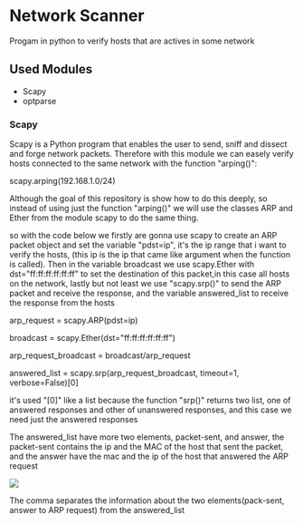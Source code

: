 <h1>Network Scanner</h1>

<p>Progam in python to verify hosts that are actives in some network</p>

<h2>Used Modules</h2>

<ul>
  <li>Scapy</li>
  <li>optparse</li>
</ul>

<h3>Scapy</h3>

<p>Scapy is a Python program that enables the user to send, sniff and dissect and forge network packets. Therefore with this module we can easely verify hosts connected to the same network with the function "arping()":</p>

<p>scapy.arping(192.168.1.0/24)</p>

<p>Although the goal of this repository is show how to do this deeply, so instead of using just the function "arping()" we will use the classes ARP and Ether from the module scapy to do the same thing. </p>
<p>so with the code below we firstly are gonna use scapy to create an ARP packet object and set the variable "pdst=ip", it's the ip range that i want to verify the hosts, (this ip is the ip that came like argument when the function is called). Then in the variable broadcast we use scapy.Ether with dst="ff:ff:ff:ff:ff:ff" to set the destination of this packet,in this case all hosts on the network, lastly but not least we use "scapy.srp()" to send the ARP packet and receive the response, and the variable answered_list to receive the response from the hosts</p>

<p>arp_request = scapy.ARP(pdst=ip)</p>
<p>broadcast = scapy.Ether(dst="ff:ff:ff:ff:ff:ff")</p>
<p>arp_request_broadcast = broadcast/arp_request</p>
<p>answered_list = scapy.srp(arp_request_broadcast, timeout=1, verbose=False)[0]</p>

<p>it's used "[0]" like a list because the function "srp()" returns two list, one of answered responses and other of unanswered responses, and this case we need just the answered responses</p>

<p>The answered_list have more two elements, packet-sent, and answer, the packet-sent contains the ip and the MAC of the host that sent the packet, and the answer have the mac and the ip of the host that answered the ARP request </p>

<img src=images/image.png>

<p>The comma separates the information about the two elements(pack-sent, answer to ARP request) from the answered_list</p>





